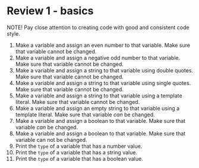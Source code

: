 # Review 1 - basics

NOTE! Pay close attention to creating code with good and consistent code style.

1. Make a variable and assign an even number to that variable. Make sure that variable cannot be changed.
2. Make a variable and assign a negative odd number to that variable. Make sure that variable cannot be changed.
3. Make a variable and assign a string to that variable using double quotes. Make sure that variable cannot be changed.
4. Make a variable and assign a string to that variable using single quotes. Make sure that variable cannot be changed.
5. Make a variable and assign a string to that variable using a template literal. Make sure that variable cannot be changed.
6. Make a variable and assign an empty string to that variable using a template literal. Make sure that variable *can* be changed.
7. Make a variable and assign a boolean to that variable. Make sure that variable *can* be changed.
8. Make a variable and assign a boolean to that variable. Make sure that variable can not be changed.
9. Print the `type` of a variable that has a number value.
10. Print the `type` of a variable that has a string value.
11. Print the `type` of a variable that has a boolean value.
